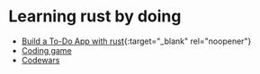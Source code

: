 # Learning rust by doing
- [Build a To-Do App with rust](https://www.freecodecamp.org/news/how-to-build-a-to-do-app-with-rust/){:target="_blank" rel="noopener"}
- [Coding game](https://www.codingame.com)
- [Codewars](https://www.codewars.com/)
